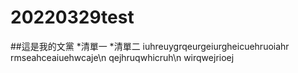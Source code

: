 # 20220329test

##這是我的文黨
*清單一
*清單二
iuhreuygrqeurgeiurgheicuehruoiahr
rmseahceaiuehwcaje\n
qejhruqwhicruh\n
wirqwejrioej
